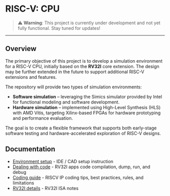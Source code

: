 # RISC-V: CPU

> ⚠️ **Warning**: This project is currently under development and not yet fully functional. Stay tuned for updates!

---

## Overview

The primary objective of this project is to develop a simulation environment for a RISC-V CPU, initially
based on the **RV32I** core extension. The design may be further extended in the future to support additional
RISC-V extensions and features.

The repository will provide two types of simulation environments:
- **Software simulation** – leveraging the Simics simulator provided by Intel for functional modeling and software development.
- **Hardware simulation** – implemented using High-Level Synthesis (HLS) with AMD Vitis, targeting Xilinx-based FPGAs for hardware prototyping and performance evaluation.

The goal is to create a flexible framework that supports both early-stage software testing and
hardware-accelerated exploration of RISC-V designs.

## Documentation
- [Environment setup](./docs/sw-env-setup.md) - IDE / CAD setup instruction
- [Dealing with code](./docs/sw-code-op.md) - RV32I apps code compilation, dump, run, and debug
- [Coding guide](./docs/sw-code-guide.md) - RISCV IP coding tips, best practices, rules, and limitations
- [RV32I details](./docs/hw-riscv32i-basis.md) - RV32I ISA notes
